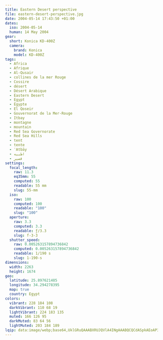 ```yaml
---
title: Eastern Desert perspective
file: eastern-desert-perspective.jpg
date: 2004-05-14 17:43:50 +01:00
dates:
  iso: 2004-05-14
  human: 14 May 2004
gear:
  short: Konica KD-400Z
  camera:
    brand: Konica
    model: KD-400Z
tags:
  - Africa
  - Afrique
  - Al-Qusair
  - collines de la mer Rouge
  - Cossire
  - désert
  - Désert Arabique
  - Eastern Desert
  - Egypt
  - Égypte
  - El Qoseir
  - Gouvernorat de la Mer-Rouge
  - Itbay
  - montagne
  - mountain
  - Red Sea Governorate
  - Red Sea Hills
  - tent
  - tente
  - ʿAtbāy
  - اطبيه
  - قصير‎
settings:
  focal_length:
    raw: 11.3
    eq35mm: 55
    computed: 55
    readable: 55 mm
    slug: 55-mm
  iso:
    raw: 100
    computed: 100
    readable: "100"
    slug: "100"
  aperture:
    raw: 3.3
    computed: 3.3
    readable: ƒ/3.3
    slug: f-3-3
  shutter_speed:
    raw: 0.005263157894736842
    computed: 0.005263157894736842
    readable: 1/190 s
    slug: 1-190-s
dimensions:
  width: 2263
  height: 1674
geo:
  latitude: 25.897621485
  longitude: 34.294278395
  map: true
  country: Egypt
colors:
  vibrant: 228 184 108
  darkVibrant: 110 68 19
  lightVibrant: 224 183 135
  muted: 166 126 95
  darkMuted: 83 64 56
  lightMuted: 203 184 189
lqip: data:image/webp;base64,UklGRuQAAABXRUJQVlA4INgAAABQCQCdASpkAEoAP3GsyVo0v6kqrrn5s/AuCWUDsB4YiBzsk1GiaxxC05HZJrEb7YFwRaZqgD1xsrY29XVrrzTXaadZYjTWg3hKQrkEjdZsdc/UAAD+5c7IInOu1IVbjYLuE3Ny4OvBe5l7kPH1WHJ3zijXFoDBeEHVdJ2wRGCZGoQp2EzJOYlb7BrHz5okP6PKvDrGShynlzTyACdo/XuO3P/w37MwP9C47qjJag8HbA3abuuO5Q3RulpbGG3+j6nLALVzt2GPKhUkc0lj7TzFy8BkyaYAAAA=
---
```



